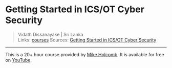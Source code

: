 # Getting Started in ICS/OT Cyber Security

> Vidath Dissanayake | Sri Lanka  
> Links: [courses](../courses.md)
> Sources: [Getting Started in ICS/OT Cyber Security](https://www.youtube.com/watch?v=CCIrntyqe64&list=PLOSJSv0hbPZAlINIh1HcB0L8AZcSPc80g)

---

This is a 20+ hour course provided by [Mike Holcomb](https://www.linkedin.com/in/mikeholcomb). It is available for free on [YouTube](https://www.youtube.com/watch?v=CCIrntyqe64&list=PLOSJSv0hbPZAlINIh1HcB0L8AZcSPc80g).

